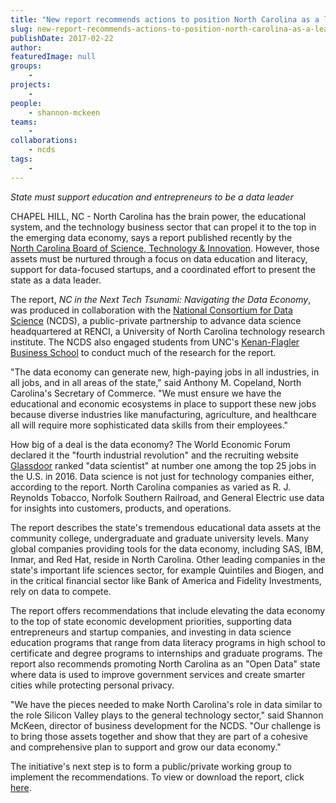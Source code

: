 ```yaml
---
title: "New report recommends actions to position North Carolina as a leader in the new data economy"
slug: new-report-recommends-actions-to-position-north-carolina-as-a-leader-in-the-new-data-economy
publishDate: 2017-02-22
author: 
featuredImage: null
groups:
    - 
projects:
    - 
people:
    - shannon-mckeen
teams: 
    - 
collaborations:
    - ncds
tags:
    - 
---
```

_State must support education and entrepreneurs to be a data leader_

CHAPEL HILL, NC - North Carolina has the brain power, the educational system, and the technology business sector that can propel it to the top in the emerging data economy, says a report published recently by the [North Carolina Board of Science, Technology & Innovation](https://www.nccommerce.com/sti/board-of-science-technology-innovation). However, those assets must be nurtured through a focus on data education and literacy, support for data-focused startups, and a coordinated effort to present the state as a data leader. 

The report, _NC in the Next Tech Tsunami: Navigating the Data Economy_, was produced in collaboration with the [National Consortium for Data Science](http://datascienceconsortium.org/) (NCDS), a public-private partnership to advance data science headquartered at RENCI, a University of North Carolina technology research institute. The NCDS also engaged students from UNC's [Kenan-Flagler Business School](http://www.kenan-flagler.unc.edu/) to conduct much of the research for the report.

"The data economy can generate new, high-paying jobs in all industries, in all jobs, and in all areas of the state," said Anthony M. Copeland, North Carolina's Secretary of Commerce. "We must ensure we have the educational and economic ecosystems in place to support these new jobs because diverse industries like manufacturing, agriculture, and healthcare all will require more sophisticated data skills from their employees." 

How big of a deal is the data economy? The World Economic Forum declared it the "fourth industrial revolution" and the recruiting website [Glassdoor](https://www.glassdoor.com/List/Best-Jobs-in-America-LST_KQ0,20.htm) ranked "data scientist" at number one among the top 25 jobs in the U.S. in 2016. Data science is not just for technology companies either, according to the report. North Carolina companies as varied as R. J. Reynolds Tobacco, Norfolk Southern Railroad, and General Electric use data for insights into customers, products, and operations.

The report describes the state's tremendous educational data assets at the community college, undergraduate and graduate university levels. Many global companies providing tools for the data economy, including SAS, IBM, Inmar, and Red Hat, reside in North Carolina. Other leading companies in the state's important life sciences sector, for example Quintiles and Biogen, and in the critical financial sector like Bank of America and Fidelity Investments, rely on data to compete.

The report offers recommendations that include elevating the data economy to the top of state economic development priorities, supporting data entrepreneurs and startup companies, and investing in data science education programs that range from data literacy programs in high school to certificate and degree programs to internships and graduate programs. The report also recommends promoting North Carolina as an "Open Data" state where data is used to improve government services and create smarter cities while protecting personal privacy.

"We have the pieces needed to make North Carolina's role in data similar to the role Silicon Valley plays to the general technology sector," said Shannon McKeen, director of business development for the NCDS. "Our challenge is to bring those assets together and show that they are part of a cohesive and comprehensive plan to support and grow our data economy."

The initiative's next step is to form a public/private working group to implement the recommendations. To view or download the report, click [here](http://www.nccommerce.com/Portals/6/Documents/Resources/NC%20Big%20Data%20Report.pdf).
